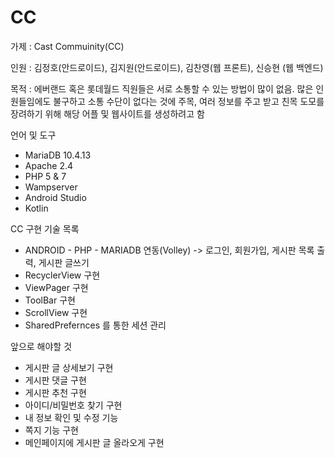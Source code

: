 # CC
가제 : Cast Commuinity(CC)

인원 : 김정호(안드로이드), 김지원(안드로이드), 김찬영(웹 프론트), 신승현 (웹 백엔드)

목적 : 에버랜드 혹은 롯데월드 직원들은 서로 소통할 수 있는 방법이 많이 없음.
많은 인원들임에도 불구하고 소통 수단이 없다는 것에 주목, 여러 정보를 주고 받고
친목 도모를 장려하기 위해 해당 어플 및 웹사이트를 생성하려고 함

언어 및 도구 

- MariaDB 10.4.13
- Apache 2.4
- PHP 5 & 7
- Wampserver
- Android Studio
- Kotlin


CC 구현 기술 목록

- ANDROID - PHP - MARIADB 연동(Volley)
   -> 로그인, 회원가입, 게시판 목록 출력, 게시판 글쓰기 
- RecyclerView 구현
- ViewPager 구현
- ToolBar 구현
- ScrollView 구현
- SharedPrefernces 를 통한 세션 관리

앞으로 해야할 것
- 게시판 글 상세보기 구현
- 게시판 댓글 구현
- 게시판 추천 구현
- 아이디/비밀번호 찾기 구현
- 내 정보 확인 및 수정 기능
- 쪽지 기능 구현
- 메인페이지에 게시판 글 올라오게 구현

